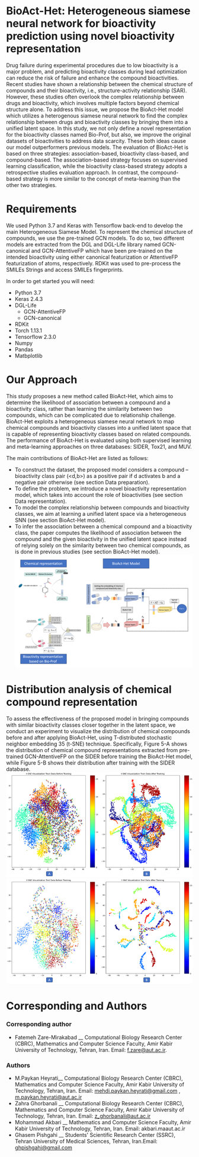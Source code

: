 # BioAct-Het: Heterogeneous siamese neural network for bioactivity prediction using novel bioactivity representation 
Drug failure during experimental procedures due to low bioactivity is a major problem, and predicting bioactivity classes during lead optimization can reduce the risk of failure and enhance the compound bioactivities. Recent studies have shown a relationship between the chemical structure of compounds and their bioactivity, i.e., structure-activity relationship (SAR). However, these studies often overlook the complex relationship between drugs and bioactivity, which involves multiple factors beyond chemical structure alone. To address this issue, we propose the BioAct-Het model which utilizes a heterogenous siamese neural network to find the complex relationship between drugs and bioactivity classes by bringing them into a unified latent space. In this study, we not only define a novel representation for the bioactivity classes named Bio-Prof, but also, we improve the original datasets of bioactivities to address data scarcity. These both ideas cause our model outperformers previous models. The evaluation of BioAct-Het is based on three strategies: association-based, bioactivity class-based, and compound-based. The association-based strategy focuses on supervised learning classification, while the bioactivity class-based strategy adopts a retrospective studies evaluation approach. In contrast, the compound-based strategy is more similar to the concept of meta-learning than the other two strategies.  
# Requirements
We used Python 3.7 and Keras with Tensorflow back-end to develop the main Heterogeneous Siamese Model. To represent the chemical structure of compounds, we use the pre-trained GCN models. To do so, two different models are extracted from the DGL and DGL-Life library named GCN-canonical and GCN-AttentiveFP which have been pre-trained on the intended bioactivity using either canonical featurization or AttentiveFP featurization of atoms, respectively.  RDKit was used to pre-process the SMILEs Strings and access SMILEs fingerprints.

In order to get started you will need:
* Python 3.7
* Keras 2.4.3
* DGL-Life
  * GCN-AttentiveFP
  * GCN-canonical
* RDKit
* Torch 1.13.1
* Tensorflow 2.3.0
* Numpy
* Pandas
* Matbplotlib
# Our Approach
This study proposes a new method called BioAct-Het, which aims to determine the likelihood of association between a compound and a bioactivity class, rather than learning the similarity between two compounds, which can be complicated due to relationship challenge. BioAct-Het exploits a heterogeneous siamese neural network  to map chemical compounds and bioactivity classes into a unified latent space that is capable of representing bioactivity classes based on related compounds. The performance of BioAct-Het is evaluated using both supervised learning and meta-learning approaches on three databases: SIDER, Tox21, and MUV.

The main contributions of BioAct-Het are listed as follows:
* To construct the dataset, the proposed model considers a compound – bioactivity class pair (<d,b>) as a positive pair if d activates b and a negative pair otherwise (see section Data preparation).
* To define the problem, we introduce a novel bioactivity representation model, which takes into account the role of bioactivities (see section Data representation).
* To model the complex relationship between compounds and bioactivity classes, we aim at learning a unified latent space via a heterogeneous SNN (see section BioAct-Het model).
* To infer the association between a chemical compound and a bioactivity class, the paper computes the likelihood of association between the compound and the given bioactivity in the unified latent space instead of relying solely on the similarity between two chemical compounds, as is done in previous studies (see section BioAct-Het model).
![Graphical abstract](https://github.com/ph-mehdi/BioAct-Het/blob/main/Figures/4-Graphical%20abstract.png)
# Distribution analysis of chemical compound representation
To assess the effectiveness of the proposed model in bringing compounds with similar bioactivity classes closer together in the latent space, we conduct an experiment to visualize the distribution of chemical compounds before and after applying BioAct-Het, using T-distributed stochastic neighbor embedding 35 (t-SNE) technique. Specifically, Figure 5-A shows the distribution of chemical compound representations extracted from pre-trained GCN-AttentiveFP on the SIDER before training the BioAct-Het model, while Figure 5-B shows their distribution after training with the SIDER database.
![Figure 5-A](https://github.com/ph-mehdi/BioAct-Het/blob/main/Plots/4-T-SNE%20Train%20data.png)
![Figure 5-B](https://github.com/ph-mehdi/BioAct-Het/blob/main/Plots/5-T-SNE%20Test%20Data.png)
# Corresponding and Authors
### Corresponding author
*  Fatemeh Zare-Mirakabad __ Computational Biology Research Center (CBRC), Mathematics and Computer Science Faculty, Amir Kabir University of Technology, Tehran, Iran. Email: f.zare@aut.ac.ir.
### Authors
* M.Paykan Heyrati__ Computational Biology Research Center (CBRC), Mathematics and Computer Science Faculty, Amir Kabir University of Technology, Tehran, Iran. Email: mehdi.paykan.heyrati@gmail.com , m.paykan.heyrati@aut.ac.ir
* Zahra Ghorbanali __ Computational Biology Research Center (CBRC), Mathematics and Computer Science Faculty, Amir Kabir University of Technology, Tehran, Iran. Email: z_ghorbanali@aut.ac.ir
* Mohammad Akbari __ Mathematics and Computer Science Faculty, Amir Kabir University of Technology, Tehran, Iran. Email: akbari.maaut.ac.ir
* Ghasem Pishgahi __ Students' Scientific Research Center (SSRC), Tehran University of Medical Sciences, Tehran, Iran.Email: ghpishgahi@gmail.com
 
 
